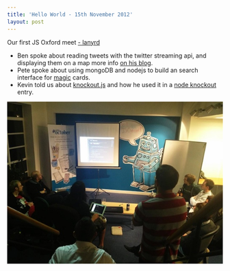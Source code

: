 ```yaml
---
title: 'Hello World - 15th November 2012'
layout: post
---
```


<p class="lead">Our first JS Oxford meet <a href="http://lanyrd.com/2012/jsoxford/">- lanyrd</a></p>


* Ben spoke about reading tweets with the twitter streaming api, and displaying them on a map more info [on his blog](http://benjaminbenben.com/2012/12/05/maptime).
* Pete spoke about using mongoDB and nodejs to build an search interface for [magic](http://www.wizards.com/Magic/TCG/Default.aspx) cards.
* Kevin told us about [knockout.js](http://knockoutjs.com/) and how he used it in a [node knockout](http://nodeknockout.com/) entry.


![First Meet](/img/helloworld.jpg)
